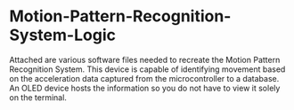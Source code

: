 # Motion-Pattern-Recognition-System-Logic
Attached are various software files needed to recreate the Motion Pattern Recognition System. This device is capable of identifying movement based on the acceleration data captured from the microcontroller to a database. An OLED device hosts the information so you do not have to view it solely on the terminal.
